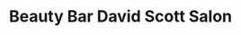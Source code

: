 ---
title: "Beauty Bar David Scott Salon"
url: /avon/beauty-bar-david-scott-salon/
shop: hairdresser
---